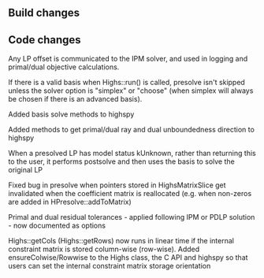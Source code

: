 ## Build changes

## Code changes

Any LP offset is communicated to the IPM solver, and used in logging and primal/dual objective calculations. 

If there is a valid basis when Highs::run() is called, presolve isn't skipped unless the solver option is "simplex" or "choose" (when simplex will always be chosen if there is an advanced basis).

Added basis solve methods to highspy

Added methods to get primal/dual ray and dual unboundedness direction to highspy

When a presolved LP has model status kUnknown, rather than returning this to the user, it performs postsolve and then uses the basis to solve the original LP

Fixed bug in presolve when pointers stored in HighsMatrixSlice get invalidated when the coefficient matrix is reallocated (e.g. when non-zeros are added in HPresolve::addToMatrix)

Primal and dual residual tolerances - applied following IPM or PDLP solution - now documented as options

Highs::getCols (Highs::getRows) now runs in linear time if the internal constraint matrix is stored column-wise (row-wise). Added ensureColwise/Rowwise to the Highs class, the C API and highspy so that users can set the internal constraint matrix storage orientation
